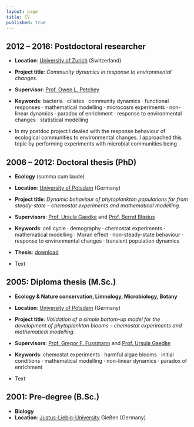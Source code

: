 ```yaml
---
layout: page
title: CV
published: true
---
```


## 2012 – 2016: Postdoctoral researcher
* **Location**: [University of Zurich](https://www.uzh.ch/en.html) (Switzerland)
* **Project title**: _Community dynamics in response to environmental changes._
* **Supervisor**: [Prof. Owen L. Petchey](http://www.ieu.uzh.ch/en/staff/member/petchey_owen.htm)
* **Keywords**: bacteria · ciliates · community dynamics · functional responses · mathematical modelling · microcosm experiments · non-linear dynamics · paradox of enrichment · response to environmental changes · statistical modelling

* In my postdoc project I dealed with the response behaviour of ecological communities to environmental changes. I approached this topic by performing experiments with microbial communities being .  


## 2006 – 2012: Doctoral thesis (PhD)
* **Ecology** (summa cum laude)
* **Location**: [University of Potsdam](http://www.uni-potsdam.de/) (Germany)
* **Project title**: _Dynamic behaviour of phytoplankton populations far from steady-state – chemostat experiments and mathematical modelling._
* **Supervisors**: [Prof. Ursula Gaedke](https://www.uni-potsdam.de/ibb-ecology/mitarbeiterinnen/prof-dr-ursula-gaedke.html) and [Prof. Bernd Blasius](https://www.icbm.de/mathematische-modellierung/)
* **Keywords**: cell cycle · demography · chemostat experiments · mathematical modelling · Moran effect · non-steady-state behaviour · response to environmental changes · transient population dynamics
* **Thesis**: [download](https://publishup.uni-potsdam.de/opus4-ubp/frontdoor/deliver/index/docId/5618/file/massie_diss.pdf)

* Text  


## 2005: Diploma thesis (M.Sc.)
* **Ecology & Nature conservation, Limnology, Microbiology, Botany**
* **Location**: [University of Potsdam](http://www.uni-potsdam.de/) (Germany)
* **Project title**: _Validation of a simple bottom-up model for the development of phytoplankton blooms – chemostat experiments and mathematical modelling._
* **Supervisors**: [Prof. Gregor F. Fussmann](https://www.mcgill.ca/cambam/people/ecology-and-evolutionary-biological-group/fussmann-gregor) and [Prof. Ursula Gaedke](https://www.uni-potsdam.de/ibb-ecology/mitarbeiterinnen/prof-dr-ursula-gaedke.html)
* **Keywords**: chemostat experiments · harmful algae blooms · initial conditions · mathematical modelling · non-linear dynamics · paradox of enrichment

* Text  


## 2001: Pre-degree (B.Sc.)
* **Biology**  
* **Location**: [Justus-Liebig-University](https://www.uni-giessen.de/index.html) Gießen (Germany)  
